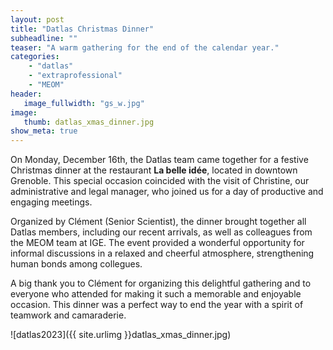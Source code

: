 ```yaml
---
layout: post
title: "Datlas Christmas Dinner"
subheadline: ""
teaser: "A warm gathering for the end of the calendar year."
categories:
    - "datlas"
    - "extraprofessional"
    - "MEOM"
header:
   image_fullwidth: "gs_w.jpg"
image:
   thumb: datlas_xmas_dinner.jpg
show_meta: true
--- 
```




On Monday, December 16th, the Datlas team came together for a festive Christmas dinner at the restaurant **La belle idée**, located in downtown Grenoble. This special occasion coincided with the visit of Christine, our administrative and legal manager, who joined us for a day of productive and engaging meetings.  

Organized by Clément (Senior Scientist), the dinner brought together all Datlas members, including our recent arrivals, as well as colleagues from the MEOM team at IGE. The event provided a wonderful opportunity for informal discussions in a relaxed and cheerful atmosphere, strengthening human bonds among collegues.  

A big thank you to Clément for organizing this delightful gathering and to everyone who attended for making it such a memorable and enjoyable occasion. This dinner was a perfect way to end the year with a spirit of teamwork and camaraderie.




![datlas2023]({{ site.urlimg }}datlas_xmas_dinner.jpg)

